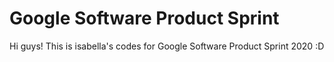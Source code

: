 # Google Software Product Sprint

Hi guys! This is isabella's codes for Google Software Product Sprint 2020 :D
